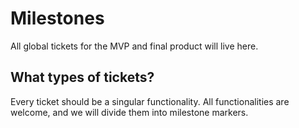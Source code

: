 # Milestones

All global tickets for the MVP and final product will live here.

## What types of tickets?

Every ticket should be a singular functionality. All functionalities are welcome, and we will divide them into milestone markers.
